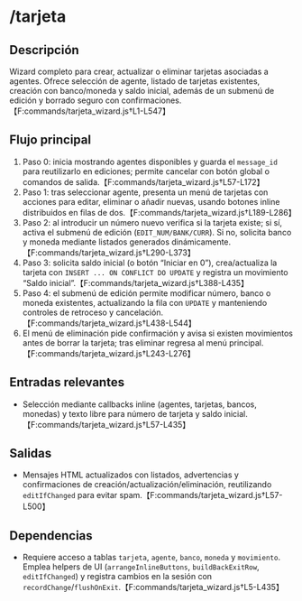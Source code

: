 # /tarjeta

## Descripción
Wizard completo para crear, actualizar o eliminar tarjetas asociadas a agentes. Ofrece selección de agente, listado de tarjetas existentes, creación con banco/moneda y saldo inicial, además de un submenú de edición y borrado seguro con confirmaciones.【F:commands/tarjeta_wizard.js†L1-L547】

## Flujo principal
1. Paso 0: inicia mostrando agentes disponibles y guarda el `message_id` para reutilizarlo en ediciones; permite cancelar con botón global o comandos de salida.【F:commands/tarjeta_wizard.js†L57-L172】
2. Paso 1: tras seleccionar agente, presenta un menú de tarjetas con acciones para editar, eliminar o añadir nuevas, usando botones inline distribuidos en filas de dos.【F:commands/tarjeta_wizard.js†L189-L286】
3. Paso 2: al introducir un número nuevo verifica si la tarjeta existe; si sí, activa el submenú de edición (`EDIT_NUM/BANK/CURR`). Si no, solicita banco y moneda mediante listados generados dinámicamente.【F:commands/tarjeta_wizard.js†L290-L373】
4. Paso 3: solicita saldo inicial (o botón “Iniciar en 0”), crea/actualiza la tarjeta con `INSERT ... ON CONFLICT DO UPDATE` y registra un movimiento “Saldo inicial”.【F:commands/tarjeta_wizard.js†L388-L435】
5. Paso 4: el submenú de edición permite modificar número, banco o moneda existentes, actualizando la fila con `UPDATE` y manteniendo controles de retroceso y cancelación.【F:commands/tarjeta_wizard.js†L438-L544】
6. El menú de eliminación pide confirmación y avisa si existen movimientos antes de borrar la tarjeta; tras eliminar regresa al menú principal.【F:commands/tarjeta_wizard.js†L243-L276】

## Entradas relevantes
- Selección mediante callbacks inline (agentes, tarjetas, bancos, monedas) y texto libre para número de tarjeta y saldo inicial.【F:commands/tarjeta_wizard.js†L57-L435】

## Salidas
- Mensajes HTML actualizados con listados, advertencias y confirmaciones de creación/actualización/eliminación, reutilizando `editIfChanged` para evitar spam.【F:commands/tarjeta_wizard.js†L57-L500】

## Dependencias
- Requiere acceso a tablas `tarjeta`, `agente`, `banco`, `moneda` y `movimiento`. Emplea helpers de UI (`arrangeInlineButtons`, `buildBackExitRow`, `editIfChanged`) y registra cambios en la sesión con `recordChange`/`flushOnExit`.【F:commands/tarjeta_wizard.js†L5-L435】
